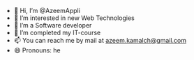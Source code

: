 - 👋 Hi, I’m @AzeemAppli
- 👀 I’m interested in new Web Technologies
- 🌱 I’m a Software developer
- 💞️ I’m completed my IT-course
- 📫 You can reach me by mail at azeem.kamalch@gmail.com
- 😄 Pronouns: he
